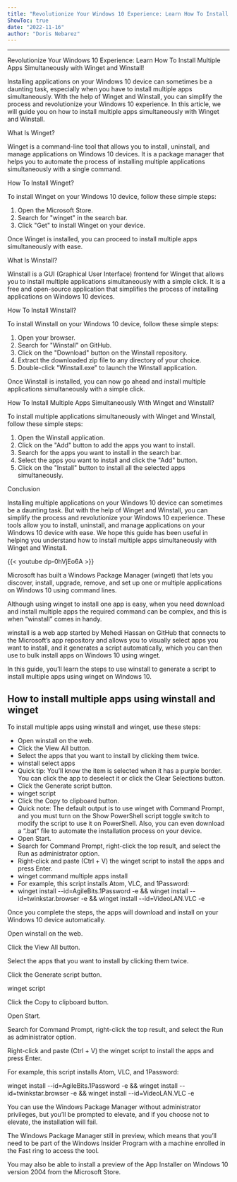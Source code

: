 ```yaml
---
title: "Revolutionize Your Windows 10 Experience: Learn How To Install Multiple Apps Simultaneously with Winget and Winstall!"
ShowToc: true 
date: "2022-11-16"
author: "Doris Nebarez"
---
```

*****
Revolutionize Your Windows 10 Experience: Learn How To Install Multiple Apps Simultaneously with Winget and Winstall!

Installing applications on your Windows 10 device can sometimes be a daunting task, especially when you have to install multiple apps simultaneously. With the help of Winget and Winstall, you can simplify the process and revolutionize your Windows 10 experience. In this article, we will guide you on how to install multiple apps simultaneously with Winget and Winstall.

What Is Winget?

Winget is a command-line tool that allows you to install, uninstall, and manage applications on Windows 10 devices. It is a package manager that helps you to automate the process of installing multiple applications simultaneously with a single command.

How To Install Winget?

To install Winget on your Windows 10 device, follow these simple steps:

1. Open the Microsoft Store.
2. Search for "winget" in the search bar.
3. Click "Get" to install Winget on your device.

Once Winget is installed, you can proceed to install multiple apps simultaneously with ease.

What Is Winstall?

Winstall is a GUI (Graphical User Interface) frontend for Winget that allows you to install multiple applications simultaneously with a simple click. It is a free and open-source application that simplifies the process of installing applications on Windows 10 devices.

How To Install Winstall?

To install Winstall on your Windows 10 device, follow these simple steps:

1. Open your browser.
2. Search for "Winstall" on GitHub.
3. Click on the "Download" button on the Winstall repository.
4. Extract the downloaded zip file to any directory of your choice.
5. Double-click "Winstall.exe" to launch the Winstall application.

Once Winstall is installed, you can now go ahead and install multiple applications simultaneously with a simple click.

How To Install Multiple Apps Simultaneously With Winget and Winstall?

To install multiple applications simultaneously with Winget and Winstall, follow these simple steps:

1. Open the Winstall application.
2. Click on the "Add" button to add the apps you want to install.
3. Search for the apps you want to install in the search bar.
4. Select the apps you want to install and click the "Add" button.
5. Click on the "Install" button to install all the selected apps simultaneously.

Conclusion

Installing multiple applications on your Windows 10 device can sometimes be a daunting task. But with the help of Winget and Winstall, you can simplify the process and revolutionize your Windows 10 experience. These tools allow you to install, uninstall, and manage applications on your Windows 10 device with ease. We hope this guide has been useful in helping you understand how to install multiple apps simultaneously with Winget and Winstall.

{{< youtube dp-0hVjEo6A >}} 



Microsoft has built a Windows Package Manager (winget) that lets you discover, install, upgrade, remove, and set up one or multiple applications on Windows 10 using command lines.
 
Although using winget to install one app is easy, when you need download and install multiple apps the required command can be complex, and this is when “winstall” comes in handy.
 
winstall is a web app started by Mehedi Hassan on GitHub that connects to the Microsoft’s app repository and allows you to visually select apps you want to install, and it generates a script automatically, which you can then use to bulk install apps on Windows 10 using winget.
 
In this guide, you’ll learn the steps to use winstall to generate a script to install multiple apps using winget on Windows 10.
 
## How to install multiple apps using winstall and winget
 
To install multiple apps using winstall and winget, use these steps:
 
- Open winstall on the web.
 - Click the View All button.
 - Select the apps that you want to install by clicking them twice.
 - winstall select apps
 - Quick tip: You’ll know the item is selected when it has a purple border. You can click the app to deselect it or click the Clear Selections button.
 - Click the Generate script button.
 - winget script
 - Click the Copy to clipboard button.
 - Quick note: The default output is to use winget with Command Prompt, and you must turn on the Show PowerShell script toggle switch to modify the script to use it on PowerShell. Also, you can even download a “.bat” file to automate the installation process on your device.
 - Open Start.
 - Search for Command Prompt, right-click the top result, and select the Run as administrator option.
 - Right-click and paste (Ctrl + V) the winget script to install the apps and press Enter.
 - winget command multiple apps install
 - For example, this script installs Atom, VLC, and 1Password:
 - winget install --id=AgileBits.1Password -e && winget install --id=twinkstar.browser -e && winget install --id=VideoLAN.VLC -e

 
Once you complete the steps, the apps will download and install on your Windows 10 device automatically.
 
Open winstall on the web.
 
Click the View All button.
 
Select the apps that you want to install by clicking them twice.
 
Click the Generate script button.
 
winget script

 
Click the Copy to clipboard button.
 
Open Start.
 
Search for Command Prompt, right-click the top result, and select the Run as administrator option.
 
Right-click and paste (Ctrl + V) the winget script to install the apps and press Enter.
 
For example, this script installs Atom, VLC, and 1Password:
 
winget install --id=AgileBits.1Password -e && winget install --id=twinkstar.browser -e && winget install --id=VideoLAN.VLC -e
 
You can use the Windows Package Manager without administrator privileges, but you’ll be prompted to elevate, and if you choose not to elevate, the installation will fail.
 
The Windows Package Manager still in preview, which means that you’ll need to be part of the Windows Insider Program with a machine enrolled in the Fast ring to access the tool.
 
You may also be able to install a preview of the App Installer on Windows 10 version 2004 from the Microsoft Store.




